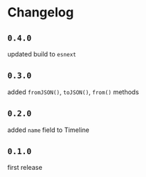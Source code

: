 # Changelog

## `0.4.0`

updated build to `esnext`

## `0.3.0`

added `fromJSON()`, `toJSON()`, `from()` methods

## `0.2.0`

added `name` field to Timeline

## `0.1.0`

first release
